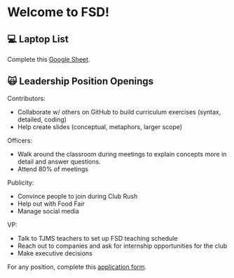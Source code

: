 # Welcome to FSD!
## 💻 **Laptop List**
Complete this <a href="https://docs.google.com/spreadsheets/d/1j9Qb_61J1rDr-baKMJC49y9E58KNPMjUvbD0iF0bv80/edit?usp=sharing" target="_blank">Google Sheet</a>.<br>

## 🙀 **Leadership Position Openings**
Contributors:
- Collaborate w/ others on GitHub to build curriculum exercises (syntax, detailed, coding)
- Help create slides (conceptual, metaphors, larger scope)
 
Officers: 
- Walk around the classroom during meetings to explain concepts more in detail and answer questions.
- Attend 80% of meetings
  
Publicity:
- Convince people to join during Club Rush
- Help out with Food Fair
- Manage social media

VP:
- Talk to TJMS teachers to set up FSD teaching schedule
- Reach out to companies and ask for internship opportunities for the club
- Make executive decisions

For any position, complete this <a href="https://forms.gle/v4hs1JBYCBJCX9Dy5" target="_blank">application form</a>.